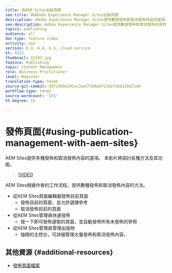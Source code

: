 ```yaml
---
title: 與AEM Sites出版頁面
seo-title: 與Adobe Experience Manager Sites出版頁面
description: Adobe Experience Manager Sites提供數個發佈和取消發佈內容的選項。 本影片將探討各種方法及其功能。
seo-description: Adobe Experience Manager Sites提供數個發佈和取消發佈內容的選項。 本影片將探討各種方法及其功能。
topics: publishing
audience: all
doc-type: feature video
activity: use
version: 6.3, 6.4, 6.5, cloud-service
kt: 4322
thumbnail: 32193.jpg
feature: Publishing
topic: Content Management
role: Business Practitioner
level: Beginner
translation-type: tm+mt
source-git-commit: d9714b9a291ec3ee5f3dba9723de72bb120d2149
workflow-type: tm+mt
source-wordcount: '171'
ht-degree: 1%

---
```



# 發佈頁面{#using-publication-management-with-aem-sites}

AEM Sites提供多種發佈和取消發佈內容的選項。 本影片將探討各種方法及其功能。

>[!VIDEO](https://video.tv.adobe.com/v/32193?quality=12&learn=on)

AEM Sites根據作者的工作流程，提供數種發佈和取消發佈內容的方法。

* 從AEM Sites頁面編輯器發佈目前頁面
   * 發佈目前的頁面，並允許選擇參考
   * 取消發佈目前的頁面
* 從AEM Sites管理員快速發佈
   * 按一下即可發佈選取的頁面，並自動發佈所有未發佈的參照
* 從AEM Sites管理員管理出版物
   * 強穩的主控台，可詳細管理大量發佈和取消發佈內容。

## 其他資源 {#additional-resources}

* [發佈頁面檔案](https://docs.adobe.com/content/help/en/experience-manager-65/authoring/authoring/publishing-pages.html)
